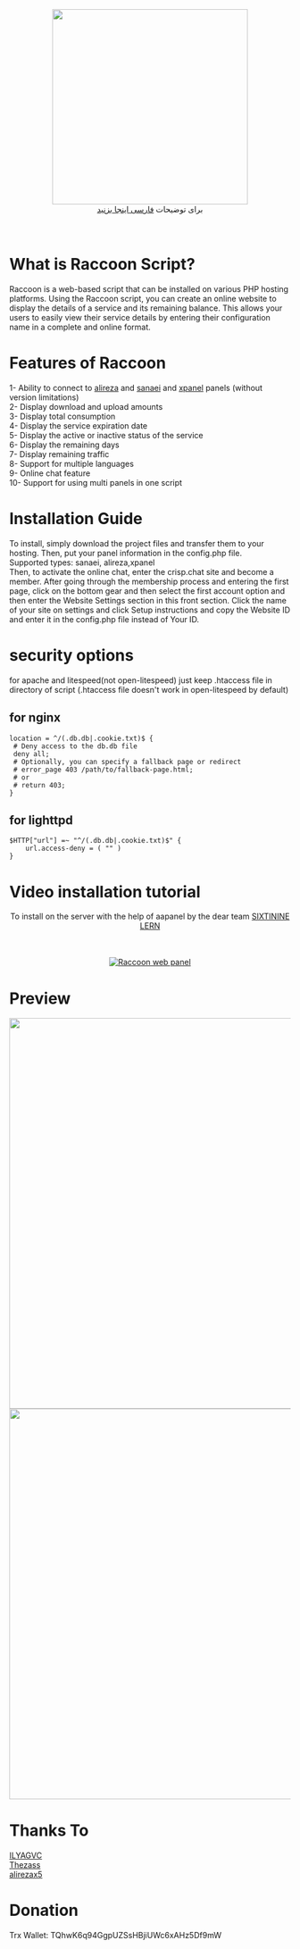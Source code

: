 <div align="center"><img src="https://raw.githubusercontent.com/MrAminiNezhad/Raccoon/main/demo/logo.png" width="350"></div>
<div align="center">
برای توضیحات <a href="https://github.com/MrAminiNezhad/Raccoon/blob/main/README-fa.md"> فارسی اینجا بزنید </a>
</div>
<br><br>


# What is Raccoon Script?

Raccoon is a web-based script that can be installed on various PHP hosting platforms. Using the Raccoon script, you can create an online website to display the details of a service and its remaining balance. This allows your users to easily view their service details by entering their configuration name in a complete and online format.

# Features of Raccoon

1- Ability to connect to <a href="https://github.com/alireza0/x-ui">alireza</a> and <a href="https://github.com/MHSanaei/3x-ui">sanaei</a> and <a href="https://github.com/xpanel-cp/XPanel-SSH-User-Management">xpanel</a> panels (without version limitations) <br>
2- Display download and upload amounts <br>
3- Display total consumption <br>
4- Display the service expiration date <br>
5- Display the active or inactive status of the service <br>
6- Display the remaining days <br>
7- Display remaining traffic <br>
8- Support for multiple languages <br>
9- Online chat feature<br>
10- Support for using multi panels in one script <br>

# Installation Guide

To install, simply download the project files and transfer them to your hosting. Then, put your panel information in the config.php file. <br>
Supported types: sanaei, alireza,xpanel <br>
Then, to activate the online chat, enter the crisp.chat site and become a member. After going through the membership process and entering the first page, click on the bottom gear and then select the first account option and then enter the Website Settings section in this front section. Click the name of your site on settings and click Setup instructions and copy the Website ID and enter it in the config.php file instead of Your ID.

# security options
for apache and litespeed(not open-litespeed) just keep .htaccess file in directory of script
(.htaccess file doesn't work in open-litespeed by default)

## for nginx

```nginx
location = ^/(.db.db|.cookie.txt)$ {
 # Deny access to the db.db file
 deny all;
 # Optionally, you can specify a fallback page or redirect
 # error_page 403 /path/to/fallback-page.html;
 # or
 # return 403;
}
```

## for lighttpd

```lighttpd
$HTTP["url"] =~ "^/(.db.db|.cookie.txt)$" {
    url.access-deny = ( "" )
}

```

# Video installation tutorial

<div align="center">
To install on the server with the help of aapanel by the dear team <a href="https://www.youtube.com/@sixtininelearn"> SIXTININE LERN </a> <br> <br> <br>

[![Raccoon web panel ](https://i.ibb.co/K9j8cnm/photo-2023-11-17-18-41-03.jpg)](https://www.youtube.com/watch?v=ci_APcSKmfY "Raccoon web panel - Click to Watch!")


</div>

# Preview

<div align="center"><img src="https://raw.githubusercontent.com/MrAminiNezhad/Raccoon/main/demo/Raccoon_demo (1).png" width="700"></div>
<div align="center"><img src="https://raw.githubusercontent.com/MrAminiNezhad/Raccoon/main/demo/Raccoon_demo (2).png" width="700"></div>

# Thanks To

<a href="https://github.com/ILYAGVC"> ILYAGVC </a> <br>
<a href="https://github.com/thezass/"> Thezass </a> <br>
<a href="https://github.com/alirezax5"> alirezax5 </a>

# Donation

Trx Wallet: TQhwK6q94GgpUZSsHBjiUWc6xAHz5Df9mW
